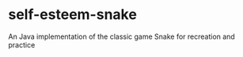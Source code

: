 self-esteem-snake=================An Java implementation of the classic game Snake for recreation and practice